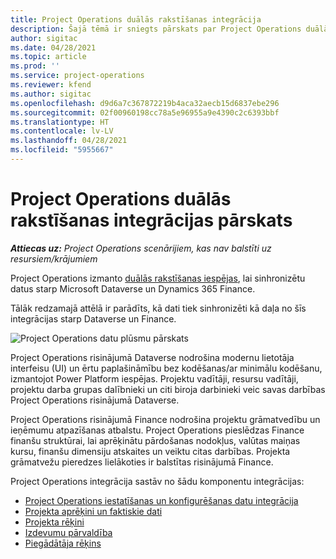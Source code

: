 ```yaml
---
title: Project Operations duālās rakstīšanas integrācija
description: Šajā tēmā ir sniegts pārskats par Project Operations duālās rakstīšanas integrāciju.
author: sigitac
ms.date: 04/28/2021
ms.topic: article
ms.prod: ''
ms.service: project-operations
ms.reviewer: kfend
ms.author: sigitac
ms.openlocfilehash: d9d6a7c367872219b4aca32aecb15d6837ebe296
ms.sourcegitcommit: 02f00960198cc78a5e96955a9e4390c2c6393bbf
ms.translationtype: HT
ms.contentlocale: lv-LV
ms.lasthandoff: 04/28/2021
ms.locfileid: "5955667"
---
```

# <a name="project-operations-dual-write-integration-overview"></a>Project Operations duālās rakstīšanas integrācijas pārskats

_**Attiecas uz:** Project Operations scenārijiem, kas nav balstīti uz resursiem/krājumiem_

Project Operations izmanto [duālās rakstīšanas iespējas](/dynamics365/fin-ops-core/dev-itpro/data-entities/dual-write/dual-write-home-page), lai sinhronizētu datus starp Microsoft Dataverse un Dynamics 365 Finance.

Tālāk redzamajā attēlā ir parādīts, kā dati tiek sinhronizēti kā daļa no šīs integrācijas starp Dataverse un Finance.

![Project Operations datu plūsmu pārskats](./media/ProjectOperationsFlows.jpg)

Project Operations risinājumā Dataverse nodrošina modernu lietotāja interfeisu (UI) un ērtu paplašināmību bez kodēšanas/ar minimālu kodēšanu, izmantojot Power Platform iespējas. Projektu vadītāji, resursu vadītāji, projektu darba grupas dalībnieki un citi biroja darbinieki veic savas darbības Project Operations risinājumā Dataverse.

Project Operations risinājumā Finance nodrošina projektu grāmatvedību un ieņēmumu atpazīšanas atbalstu. Project Operations pieslēdzas Finance finanšu struktūrai, lai aprēķinātu pārdošanas nodokļus, valūtas maiņas kursu, finanšu dimensiju atskaites un veiktu citas darbības. Projekta grāmatvežu pieredzes lielākoties ir balstītas risinājumā Finance.

Project Operations integrācija sastāv no šādu komponentu integrācijas:


- [Project Operations iestatīšanas un konfigurēšanas datu integrācija](resource-dual-write-setup-integration.md) 
- [Projekta aprēķini un faktiskie dati](resource-dual-write-estimates-actuals.md)
- [Projekta rēķini](resource-dual-write-project-invoice.md)
- [Izdevumu pārvaldība](resource-dual-write-expense.md)
- [Piegādātāja rēķins](resource-dual-write-vendor-invoice.md)
